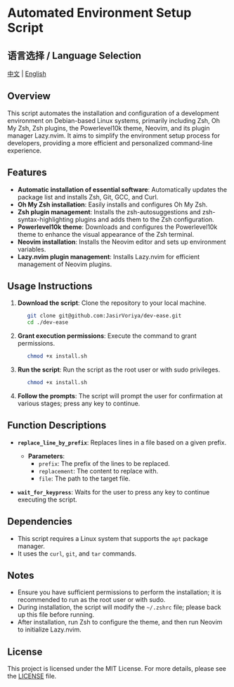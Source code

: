 # Automated Environment Setup Script

## 语言选择 / Language Selection

[中文](REAEME.md) | [English](README.en.md)

## Overview

This script automates the installation and configuration of a development environment on Debian-based Linux systems, primarily including Zsh, Oh My Zsh, Zsh plugins, the Powerlevel10k theme, Neovim, and its plugin manager Lazy.nvim. It aims to simplify the environment setup process for developers, providing a more efficient and personalized command-line experience.

## Features

- **Automatic installation of essential software**: Automatically updates the package list and installs Zsh, Git, GCC, and Curl.
- **Oh My Zsh installation**: Easily installs and configures Oh My Zsh.
- **Zsh plugin management**: Installs the zsh-autosuggestions and zsh-syntax-highlighting plugins and adds them to the Zsh configuration.
- **Powerlevel10k theme**: Downloads and configures the Powerlevel10k theme to enhance the visual appearance of the Zsh terminal.
- **Neovim installation**: Installs the Neovim editor and sets up environment variables.
- **Lazy.nvim plugin management**: Installs Lazy.nvim for efficient management of Neovim plugins.

## Usage Instructions

1. **Download the script**: Clone the repository to your local machine.

   ```bash
      git clone git@github.com:JasirVoriya/dev-ease.git
      cd ./dev-ease
   ```

2. **Grant execution permissions**: Execute the command to grant permissions.

   ```bash
      chmod +x install.sh
   ```

3. **Run the script**: Run the script as the root user or with sudo privileges.

   ```bash
      chmod +x install.sh
   ```

4. **Follow the prompts**: The script will prompt the user for confirmation at various stages; press any key to continue.

## Function Descriptions

- **`replace_line_by_prefix`**: Replaces lines in a file based on a given prefix.
  - **Parameters**:
    - `prefix`: The prefix of the lines to be replaced.
    - `replacement`: The content to replace with.
    - `file`: The path to the target file.

- **`wait_for_keypress`**: Waits for the user to press any key to continue executing the script.

## Dependencies

- This script requires a Linux system that supports the `apt` package manager.
- It uses the `curl`, `git`, and `tar` commands.

## Notes

- Ensure you have sufficient permissions to perform the installation; it is recommended to run as the root user or with sudo.
- During installation, the script will modify the `~/.zshrc` file; please back up this file before running.
- After installation, run Zsh to configure the theme, and then run Neovim to initialize Lazy.nvim.

## License

This project is licensed under the MIT License. For more details, please see the [LICENSE](LICENSE) file.
